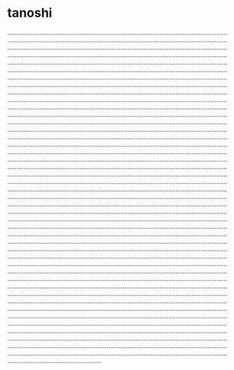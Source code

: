 # tanoshi

.....................................................................................................................................................................................................................................................................................................................................................................................................................................................................................................................................................................................................................................................................................................................................................................................................................................................................................................................................................................................................................................................................................................................................................................................................................................................................................................................................................................................................................................................................................................................................................................................................................................................................................................................................................................................................................................................................................................................................................................................................................................................................................................................................................................................................................................................................................................................................................................................................................................................................................................................................................................................................................................................................................................................................................................................................................................................................................................................................................................................................................................................................................................................................................................................................................................................................................................................................................................................................................................................................................................................................................................................................................................................................................................................................................................................................................................................................................................................................................................................................................................................................................................................................................................................................................................................................................................................................................................................................................................................................................................................................................................................................................................................................................................................................................................................................................................................................................................................................................................................................................................................................................................................................................................................................................................................................................................................................................................................................................................................................................................................................................................................................................................................................................................................................